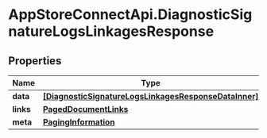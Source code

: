 # AppStoreConnectApi.DiagnosticSignatureLogsLinkagesResponse

## Properties

Name | Type | Description | Notes
------------ | ------------- | ------------- | -------------
**data** | [**[DiagnosticSignatureLogsLinkagesResponseDataInner]**](DiagnosticSignatureLogsLinkagesResponseDataInner.md) |  | 
**links** | [**PagedDocumentLinks**](PagedDocumentLinks.md) |  | 
**meta** | [**PagingInformation**](PagingInformation.md) |  | [optional] 


